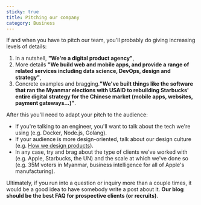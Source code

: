 ```yaml
---
sticky: true
title: Pitching our company
category: Business
---
```


If and when you have to pitch our team, you'll probably do giving increasing levels of details:

1. In a nutshell, **"We're a digital product agency"**,
1. More details **"We build web and mobile apps, and provide a range of related services including data science, DevOps, design and strategy"**,
1. Concrete examples and bragging.**"We've built things like the software that ran the Myanmar elections with USAID to rebuilding Starbucks' entire digital strategy for the Chinese market (mobile apps, websites, payment gateways...)"**.

After this you'll need to adapt your pitch to the audience:

- If you're talking to an engineer, you'll want to talk about the tech we're using (e.g. Docker, Node.js, Golang).
- If your audience is more design-oriented, talk about our design culture (e.g. [How we design products](https://wiredcraft.com/blog/how-we-design-products/)).
- In any case, try and brag about the type of clients we've worked with (e.g. Apple, Starbucks, the UN) and the scale at which we've done so (e.g. 35M voters in Myanmar, business intelligence for all of Apple's manufacturing).

Ultimately, if you run into a question or inquiry more than a couple times, it would be a good idea to have somebody write a post about it. **Our blog should be the best FAQ for prospective clients (or recruits)**.
